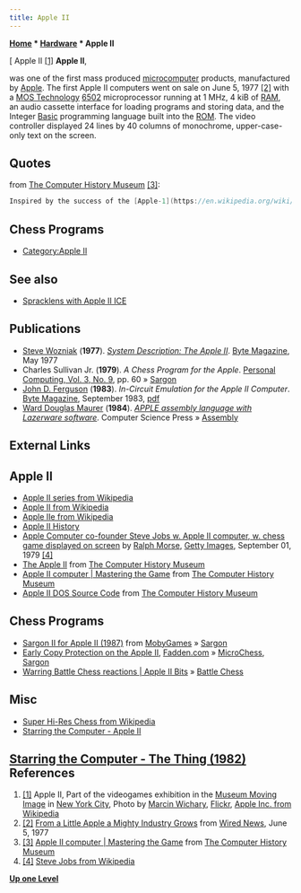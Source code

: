 ```yaml
---
title: Apple II
---
```

**[Home](Home "Home") * [Hardware](Hardware "Hardware") * Apple II**

\[ Apple II <a id="cite-note-1" href="#cite-ref-1">[1]</a>
**Apple II**,

was one of the first mass produced [microcomputer](https://en.wikipedia.org/wiki/Microcomputer) products, manufactured by [Apple](index.php?title=Apple&action=edit&redlink=1 "Apple (page does not exist)"). The first Apple II computers went on sale on June 5, 1977 <a id="cite-note-2" href="#cite-ref-2">[2]</a> with a [MOS Technology](https://en.wikipedia.org/wiki/MOS_Technology) [6502](6502 "6502") microprocessor running at 1 MHz, 4 kiB of [RAM](Memory#RAM "Memory"), an audio cassette interface for loading programs and storing data, and the Integer [Basic](Basic "Basic") programming language built into the [ROM](Memory#ROM "Memory"). The video controller displayed 24 lines by 40 columns of monochrome, upper-case-only text on the screen.

## Quotes

from [The Computer History Museum](The_Computer_History_Museum "The Computer History Museum") <a id="cite-note-3" href="#cite-ref-3">[3]</a>:

```C++
Inspired by the success of the [Apple-1](https://en.wikipedia.org/wiki/Apple_I) and guided by co-founder [Steve Jobs'](https://en.wikipedia.org/wiki/Steve_Jobs) vision of an expandable user-friendly personal computer, [Steve Wozniak](https://en.wikipedia.org/wiki/Steve_Wozniak) designed the Apple II in 1977. The Apple II was a popular platform for commercial chess software developers. 

```

## Chess Programs

- [Category:Apple II](Category:Apple_II "Category:Apple II")

## See also

- [Spracklens with Apple II ICE](Fidelity_Electronics#SpracklensAppleICE "Fidelity Electronics")

## Publications

- [Steve Wozniak](https://en.wikipedia.org/wiki/Steve_Wozniak) (**1977**). *[System Description: The Apple II](http://www.informationweek.com/byte/reviews/personal-tech/desktop-pc/240000361)*. [Byte Magazine](Byte_Magazine "Byte Magazine"), May 1977
- Charles Sullivan Jr. (**1979**). *A Chess Program for the Apple*. [Personal Computing, Vol. 3, No. 9](Personal_Computing#3_9 "Personal Computing"), pp. 60 » [Sargon](Sargon "Sargon")
- [John D. Ferguson](http://www.biz-i.biz/) (**1983**). *In-Circuit Emulation for the Apple II Computer*. [Byte Magazine](Byte_Magazine "Byte Magazine"), September 1983, [pdf](http://www.classiccmp.org/cini/pdf/byte/Apple2ICE.pdf)
- [Ward Douglas Maurer](Ward_Douglas_Maurer "Ward Douglas Maurer") (**1984**). *[APPLE assembly language with Lazerware software](http://www.amazon.com/APPLE-assembly-language-Lazerware-software/dp/091489482X/ref=la_B001HPN2O8_1_2?s=books&ie=UTF8&qid=1410953624&sr=1-2)*. Computer Science Press » [Assembly](Assembly "Assembly")

## External Links

## Apple II

- [Apple II series from Wikipedia](https://en.wikipedia.org/wiki/Apple_II_series)
- [Apple II from Wikipedia](https://en.wikipedia.org/wiki/Apple_II)
- [Apple IIe from Wikipedia](https://en.wikipedia.org/wiki/Apple_IIe)
- [Apple II History](http://apple2history.org/)
- [Apple Computer co-founder Steve Jobs w. Apple II computer, w. chess game displayed on screen](http://www.gettyimages.ca/detail/news-photo/apple-computer-co-founder-steve-jobs-w-apple-ii-computer-w-news-photo/50611329) by [Ralph Morse](https://en.wikipedia.org/wiki/Ralph_Morse), [Getty Images](https://en.wikipedia.org/wiki/Getty_Images), September 01, 1979 <a id="cite-note-4" href="#cite-ref-4">[4]</a>
- [The Apple II](http://www.computerhistory.org/revolution/personal-computers/17/300) from [The Computer History Museum](The_Computer_History_Museum "The Computer History Museum")
- [Apple II computer | Mastering the Game](http://www.computerhistory.org/chess/art-431f4cc107496/) from [The Computer History Museum](The_Computer_History_Museum "The Computer History Museum")
- [Apple II DOS Source Code](http://www.computerhistory.org/atchm/apple-ii-dos-source-code/) from [The Computer History Museum](The_Computer_History_Museum "The Computer History Museum")

## Chess Programs

- [Sargon II for Apple II (1987)](http://www.mobygames.com/game/sargon-ii) from [MobyGames](https://en.wikipedia.org/wiki/MobyGames) » [Sargon](Sargon "Sargon")
- [Early Copy Protection on the Apple II](http://www.fadden.com/techmisc/cassette-protect.htm), [Fadden.com](http://www.fadden.com/index.htm) » [MicroChess](MicroChess "MicroChess"), [Sargon](Sargon "Sargon")
- [Warring Battle Chess reactions | Apple II Bits](http://www.apl2bits.net/2010/09/27/battle-vs-chess-expectations/) » [Battle Chess](Battle_Chess "Battle Chess")

## Misc

- [Super Hi-Res Chess from Wikipedia](https://en.wikipedia.org/wiki/Super_Hi-Res_Chess)
- [Starring the Computer - Apple II](http://starringthecomputer.com/computer.html?c=37)

## [Starring the Computer - The Thing (1982)](http://starringthecomputer.com/feature.html?f=129) References

1. <a id="cite-ref-1" href="#cite-note-1">[1]</a> Apple II, Part of the videogames exhibition in the [Museum Moving Image](https://en.wikipedia.org/wiki/Museum_of_the_Moving_Image) in [New York City](https://en.wikipedia.org/wiki/New_York_City), Photo by [Marcin Wichary](https://www.flickr.com/people/mwichary/), [Flickr](https://www.flickr.com/photos/mwichary/2151368358/), [Apple Inc. from Wikipedia](https://en.wikipedia.org/wiki/Apple_Inc.)
1. <a id="cite-ref-2" href="#cite-note-2">[2]</a> [From a Little Apple a Mighty Industry Grows](http://www.wired.com/science/discoveries/news/2007/06/dayintech_0605) from [Wired News](http://www.wired.com/), June 5, 1977
1. <a id="cite-ref-3" href="#cite-note-3">[3]</a> [Apple II computer | Mastering the Game](http://www.computerhistory.org/chess/art-431f4cc107496/) from [The Computer History Museum](The_Computer_History_Museum "The Computer History Museum")
1. <a id="cite-ref-4" href="#cite-note-4">[4]</a> [Steve Jobs from Wikipedia](https://en.wikipedia.org/wiki/Steve_Jobs)

**[Up one Level](Hardware "Hardware")**

